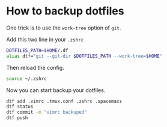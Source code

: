 # How to backup dotfiles

One trick is to use the `work-tree` option of `git`.

Add this two line in your `.zshrc`

```zsh
DOTFILES_PATH=$HOME/.df
alias dtf="git --git-dir $DOTFILES_PATH --work-tree=$HOME"
```

Then reload the config.

```zsh
source ~/.zshrc
```

Now you can start backup your dotfiles.


```zsh
dtf add .vimrc .tmux.conf .zshrc .spacemacs
dtf status
dtf commit -m "vimrc backuped"
dtf push
```
